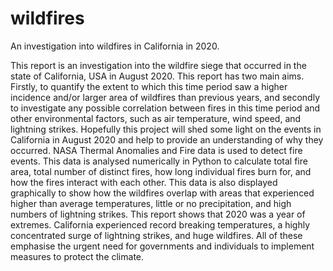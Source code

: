 # wildfires
An investigation into wildfires in California in 2020.

This report is an investigation into the wildfire siege that occurred in the state of California, USA in August 2020. This report has two main aims. Firstly, to quantify the extent to which this time period saw a higher incidence and/or larger area of wildfires than previous years, and secondly to investigate any possible correlation between fires in this time period and other environmental factors, such as air temperature, wind speed, and lightning strikes. Hopefully this project will shed some light on the events in California in August 2020 and help to provide an understanding of why they occurred. NASA Thermal Anomalies and Fire data is used to detect fire events. This data is analysed numerically in Python to calculate total fire area, total number of distinct fires, how long individual fires burn for, and how the fires interact with each other. This data is also displayed graphically to show how the wildfires overlap with areas that experienced higher than average temperatures, little or no precipitation, and high numbers of lightning strikes. This report shows that 2020 was a year of extremes. California experienced record breaking temperatures, a highly concentrated surge of lightning strikes, and huge wildfires. All of these emphasise the urgent need for governments and individuals to implement measures to protect the climate.
